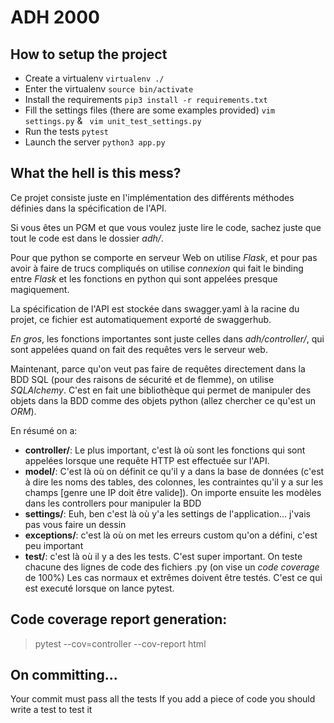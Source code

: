 # ADH 2000

## How to setup the project
- Create a virtualenv ```virtualenv ./```
- Enter the virtualenv ```source bin/activate```
- Install the requirements ```pip3 install -r requirements.txt```
- Fill the settings files (there are some examples provided) ``` vim settings.py ``` & ``` vim unit_test_settings.py```
- Run the tests ```pytest```
- Launch the server ```python3 app.py```

## What the hell is this mess?
Ce projet consiste juste en l'implémentation des différents méthodes définies
dans la spécification de l'API. 

Si vous êtes un PGM et que vous voulez juste lire le code, sachez juste que tout
le code est dans le dossier *adh/*.

Pour que python se comporte en serveur   Web on utilise *Flask*, et pour pas 
avoir à faire de trucs compliqués on utilise *connexion* qui fait le binding 
entre *Flask* et les fonctions en python qui sont appelées presque magiquement.

La spécification de l'API est stockée dans swagger.yaml à la racine du projet,
ce fichier est automatiquement exporté de swaggerhub.

*En gros*, les fonctions importantes sont juste celles dans *adh/controller/*,
qui sont appelées quand on fait des requêtes vers le serveur web.

Maintenant, parce qu'on veut pas faire de requêtes directement dans la BDD SQL
(pour des raisons de sécurité et de flemme), on utilise *SQLAlchemy*. C'est en
fait une bibliothèque qui permet de manipuler des objets dans la BDD comme des
objets python (allez chercher ce qu'est un *ORM*).

En résumé on a:

- **controller/**: Le plus important, c'est là où sont les fonctions qui sont
appelées lorsque une requête HTTP est effectuée sur l'API.
- **model/**: C'est là où on définit ce qu'il y a dans la base de données (c'est
à dire les noms des tables, des colonnes, les contraintes qu'il y a sur les
champs [genre une IP doit être valide]). On importe ensuite les modèles dans les
controllers pour manipuler la BDD
- **settings/**: Euh, ben c'est là où y'a les settings de l'application...
j'vais pas vous faire un dessin
- **exceptions/**: c'est là où on met les erreurs custom qu'on a défini, c'est
peu important
- **test/**: c'est là où il y a des les tests. C'est super important. On teste
chacune des lignes de code des fichiers .py (on vise un *code coverage* de 100%)
Les cas normaux et extrêmes doivent être testés. C'est ce qui est executé
lorsque on lance pytest.


## Code coverage report generation:
> pytest --cov=controller --cov-report html

## On committing...
Your commit must pass all the tests
If you add a piece of code you should write a test to test it
